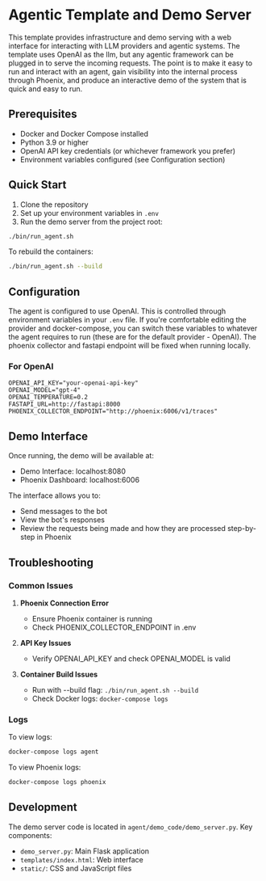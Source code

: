 # Agentic Template and Demo Server

This template provides infrastructure and demo serving with a web interface for interacting with LLM providers and agentic systems. The template uses OpenAI as the llm, but any agentic framework can be plugged in to serve the incoming requests. The point is to make it easy to run and interact with an agent, gain visibility into the internal process through Phoenix, and produce an interactive demo of the system that is quick and easy to run.

## Prerequisites

- Docker and Docker Compose installed
- Python 3.9 or higher
- OpenAI API key credentials (or whichever framework you prefer)
- Environment variables configured (see Configuration section)

## Quick Start

1. Clone the repository
2. Set up your environment variables in `.env`
3. Run the demo server from the project root:
```bash
./bin/run_agent.sh
```

To rebuild the containers:
```bash
./bin/run_agent.sh --build
```

## Configuration

The agent is configured to use OpenAI. This is controlled through environment variables in your `.env` file. If you're comfortable editing the provider and docker-compose, you can switch these variables to whatever the agent requires to run (these are for the default provider - OpenAI). The phoenix collector and fastapi endpoint will be fixed when running locally.

### For OpenAI
```env
OPENAI_API_KEY="your-openai-api-key"
OPENAI_MODEL="gpt-4"
OPENAI_TEMPERATURE=0.2
FASTAPI_URL=http://fastapi:8000
PHOENIX_COLLECTOR_ENDPOINT="http://phoenix:6006/v1/traces"
```

## Demo Interface

Once running, the demo will be available at:
- Demo Interface: localhost:8080
- Phoenix Dashboard: localhost:6006

The interface allows you to:
- Send messages to the bot
- View the bot's responses
- Review the requests being made and how they are processed step-by-step in Phoenix

## Troubleshooting

### Common Issues

1. **Phoenix Connection Error**
   - Ensure Phoenix container is running
   - Check PHOENIX_COLLECTOR_ENDPOINT in .env

2. **API Key Issues**
   - Verify OPENAI_API_KEY and check OPENAI_MODEL is valid

3. **Container Build Issues**
   - Run with --build flag: `./bin/run_agent.sh --build`
   - Check Docker logs: `docker-compose logs`

### Logs

To view logs:
```bash
docker-compose logs agent
```

To view Phoenix logs:
```bash
docker-compose logs phoenix
```

## Development

The demo server code is located in `agent/demo_code/demo_server.py`. Key components:

- `demo_server.py`: Main Flask application
- `templates/index.html`: Web interface
- `static/`: CSS and JavaScript files
